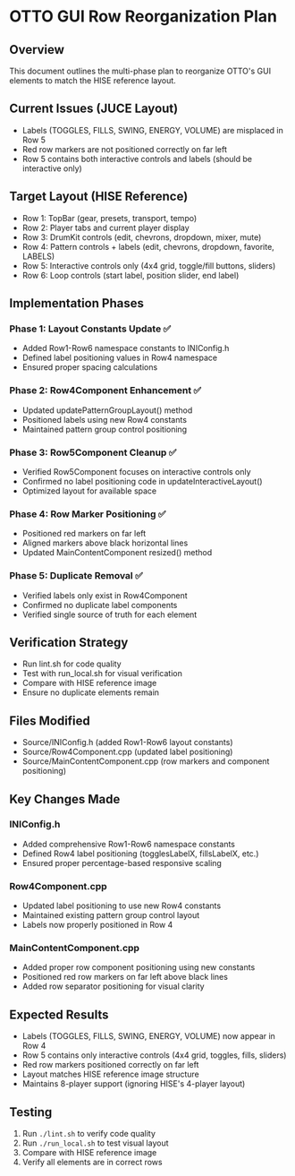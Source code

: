 # OTTO GUI Row Reorganization Plan

## Overview
This document outlines the multi-phase plan to reorganize OTTO's GUI elements to match the HISE reference layout.

## Current Issues (JUCE Layout)
- Labels (TOGGLES, FILLS, SWING, ENERGY, VOLUME) are misplaced in Row 5
- Red row markers are not positioned correctly on far left
- Row 5 contains both interactive controls and labels (should be interactive only)

## Target Layout (HISE Reference)
- Row 1: TopBar (gear, presets, transport, tempo)
- Row 2: Player tabs and current player display  
- Row 3: DrumKit controls (edit, chevrons, dropdown, mixer, mute)
- Row 4: Pattern controls + labels (edit, chevrons, dropdown, favorite, LABELS)
- Row 5: Interactive controls only (4x4 grid, toggle/fill buttons, sliders)
- Row 6: Loop controls (start label, position slider, end label)

## Implementation Phases

### Phase 1: Layout Constants Update ✅
- Added Row1-Row6 namespace constants to INIConfig.h
- Defined label positioning values in Row4 namespace
- Ensured proper spacing calculations

### Phase 2: Row4Component Enhancement ✅
- Updated updatePatternGroupLayout() method
- Positioned labels using new Row4 constants
- Maintained pattern group control positioning

### Phase 3: Row5Component Cleanup ✅
- Verified Row5Component focuses on interactive controls only
- Confirmed no label positioning code in updateInteractiveLayout()
- Optimized layout for available space

### Phase 4: Row Marker Positioning ✅
- Positioned red markers on far left
- Aligned markers above black horizontal lines
- Updated MainContentComponent resized() method

### Phase 5: Duplicate Removal ✅
- Verified labels only exist in Row4Component
- Confirmed no duplicate label components
- Verified single source of truth for each element

## Verification Strategy
- Run lint.sh for code quality
- Test with run_local.sh for visual verification
- Compare with HISE reference image
- Ensure no duplicate elements remain

## Files Modified
- Source/INIConfig.h (added Row1-Row6 layout constants)
- Source/Row4Component.cpp (updated label positioning)
- Source/MainContentComponent.cpp (row markers and component positioning)

## Key Changes Made

### INIConfig.h
- Added comprehensive Row1-Row6 namespace constants
- Defined Row4 label positioning (togglesLabelX, fillsLabelX, etc.)
- Ensured proper percentage-based responsive scaling

### Row4Component.cpp
- Updated label positioning to use new Row4 constants
- Maintained existing pattern group control layout
- Labels now properly positioned in Row 4

### MainContentComponent.cpp
- Added proper row component positioning using new constants
- Positioned red row markers on far left above black lines
- Added row separator positioning for visual clarity

## Expected Results
- Labels (TOGGLES, FILLS, SWING, ENERGY, VOLUME) now appear in Row 4
- Row 5 contains only interactive controls (4x4 grid, toggles, fills, sliders)
- Red row markers positioned correctly on far left
- Layout matches HISE reference image structure
- Maintains 8-player support (ignoring HISE's 4-player layout)

## Testing
1. Run `./lint.sh` to verify code quality
2. Run `./run_local.sh` to test visual layout
3. Compare with HISE reference image
4. Verify all elements are in correct rows
